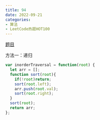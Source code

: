 ```yaml
---
title: 94
date: 2022-09-21
categories: 
- 算法
- LeetCode热题HOT100
---
```


[题目](https://leetcode.cn/problems/binary-tree-inorder-traversal/)

方法一：递归
```js
var inorderTraversal = function(root) {
  let arr = [];
  function sort(root){
    if(!root)return;
    sort(root.left);
    arr.push(root.val);
    sort(root.right);
  }
  sort(root);
  return arr;
};
```